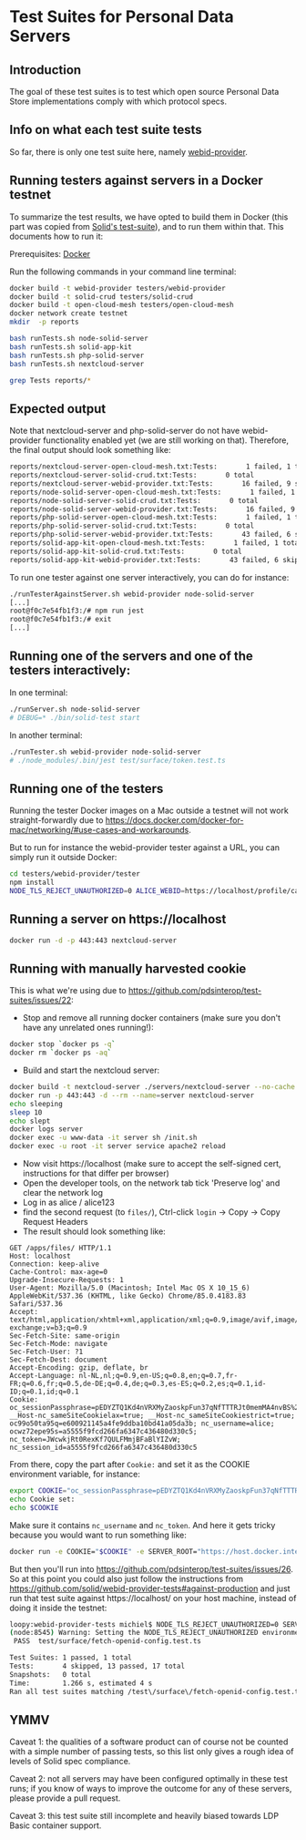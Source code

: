 # Test Suites for Personal Data Servers

## Introduction

The goal of these test suites is to test which open source
Personal Data Store implementations comply with which protocol specs.

## Info on what each test suite tests
So far, there is only one test suite here, namely [webid-provider](./docs/webid-provider.md).

## Running testers against servers in a Docker testnet

To summarize the test results, we have opted to build them in Docker
(this part was copied from [Solid's test-suite](https://github.com/solid/test-suite)),
and to run them within that. This documents how to run it:

Prerequisites: [Docker](https://docs.docker.com/install/)

Run the following commands in your command line terminal:

```sh
docker build -t webid-provider testers/webid-provider
docker build -t solid-crud testers/solid-crud
docker build -t open-cloud-mesh testers/open-cloud-mesh
docker network create testnet
mkdir  -p reports

bash runTests.sh node-solid-server
bash runTests.sh solid-app-kit
bash runTests.sh php-solid-server
bash runTests.sh nextcloud-server

grep Tests reports/*
```

## Expected output

Note that nextcloud-server and php-solid-server do not have webid-provider functionality enabled yet (we are
still working on that). Therefore, the final output should look something like:
```sh
reports/nextcloud-server-open-cloud-mesh.txt:Tests:       1 failed, 1 total
reports/nextcloud-server-solid-crud.txt:Tests:       0 total
reports/nextcloud-server-webid-provider.txt:Tests:       16 failed, 9 skipped, 24 passed, 49 total
reports/node-solid-server-open-cloud-mesh.txt:Tests:       1 failed, 1 total
reports/node-solid-server-solid-crud.txt:Tests:       0 total
reports/node-solid-server-webid-provider.txt:Tests:       16 failed, 9 skipped, 24 passed, 49 total
reports/php-solid-server-open-cloud-mesh.txt:Tests:       1 failed, 1 total
reports/php-solid-server-solid-crud.txt:Tests:       0 total
reports/php-solid-server-webid-provider.txt:Tests:       43 failed, 6 skipped, 49 total
reports/solid-app-kit-open-cloud-mesh.txt:Tests:       1 failed, 1 total
reports/solid-app-kit-solid-crud.txt:Tests:       0 total
reports/solid-app-kit-webid-provider.txt:Tests:       43 failed, 6 skipped, 49 total
```

To run one tester against one server interactively, you can do for instance:
```sh
./runTesterAgainstServer.sh webid-provider node-solid-server
[...]
root@f0c7e54fb1f3:/# npm run jest
root@f0c7e54fb1f3:/# exit
[...]
```

## Running one of the servers and one of the testers interactively:
In one terminal:
```sh
./runServer.sh node-solid-server
# DEBUG=* ./bin/solid-test start
```

In another terminal:
```sh
./runTester.sh webid-provider node-solid-server
# ./node_modules/.bin/jest test/surface/token.test.ts
```

## Running one of the testers
Running the tester Docker images on a Mac outside a testnet will not work
straight-forwardly due to https://docs.docker.com/docker-for-mac/networking/#use-cases-and-workarounds.

But to run for instance the webid-provider tester against a URL, you can simply run it outside Docker:
```sh
cd testers/webid-provider/tester
npm install
NODE_TLS_REJECT_UNAUTHORIZED=0 ALICE_WEBID=https://localhost/profile/card#me SERVER_ROOT=https://localhost ./node_modules/.bin/jest test/surface/*
```

## Running a server on https://localhost
```sh
docker run -d -p 443:443 nextcloud-server
```

## Running with manually harvested cookie

This is what we're using due to https://github.com/pdsinterop/test-suites/issues/22:
* Stop and remove all running docker containers (make sure you don't have any unrelated ones running!):
```sh
docker stop `docker ps -q`
docker rm `docker ps -aq`
```
* Build and start the nextcloud server:
```sh
docker build -t nextcloud-server ./servers/nextcloud-server --no-cache
docker run -p 443:443 -d --rm --name=server nextcloud-server
echo sleeping
sleep 10
echo slept
docker logs server
docker exec -u www-data -it server sh /init.sh
docker exec -u root -it server service apache2 reload
```
* Now visit https://localhost (make sure to accept the self-signed cert, instructions for that differ per browser)
* Open the developer tools, on the network tab tick 'Preserve log' and clear the network log
* Log in as alice / alice123
* find the second request (to `files/`), Ctrl-click `login` -> Copy -> Copy Request Headers
* The result should look something like:
```
GET /apps/files/ HTTP/1.1
Host: localhost
Connection: keep-alive
Cache-Control: max-age=0
Upgrade-Insecure-Requests: 1
User-Agent: Mozilla/5.0 (Macintosh; Intel Mac OS X 10_15_6) AppleWebKit/537.36 (KHTML, like Gecko) Chrome/85.0.4183.83 Safari/537.36
Accept: text/html,application/xhtml+xml,application/xml;q=0.9,image/avif,image/webp,image/apng,*/*;q=0.8,application/signed-exchange;v=b3;q=0.9
Sec-Fetch-Site: same-origin
Sec-Fetch-Mode: navigate
Sec-Fetch-User: ?1
Sec-Fetch-Dest: document
Accept-Encoding: gzip, deflate, br
Accept-Language: nl-NL,nl;q=0.9,en-US;q=0.8,en;q=0.7,fr-FR;q=0.6,fr;q=0.5,de-DE;q=0.4,de;q=0.3,es-ES;q=0.2,es;q=0.1,id-ID;q=0.1,id;q=0.1
Cookie: oc_sessionPassphrase=pEDYZTQ1Kd4nVRXMyZaoskpFun37qNfTTTRJt0memMA4nvBS%2BQf8Q0ji5hObY4QEgPWzG2%2FT0GRLzaJxKZk5PyMvf7Z3tzJgd8Keylb6VGZq4bF73onkRnL7oU7%2FmI2m; __Host-nc_sameSiteCookielax=true; __Host-nc_sameSiteCookiestrict=true; oc99o50ta95q=e600921145a4fe9ddba10bd41a05da3b; nc_username=alice; ocwz72epe95s=a5555f9fcd266fa6347c436480d330c5; nc_token=JWcwkjRt0RexKf7QULFMmjBFaBlYIZvW; nc_session_id=a5555f9fcd266fa6347c436480d330c5
```
From there, copy the part after `Cookie:` and set it as the COOKIE environment variable, for instance:
```sh
export COOKIE="oc_sessionPassphrase=pEDYZTQ1Kd4nVRXMyZaoskpFun37qNfTTTRJt0memMA4nvBS%2BQf8Q0ji5hObY4QEgPWzG2%2FT0GRLzaJxKZk5PyMvf7Z3tzJgd8Keylb6VGZq4bF73onkRnL7oU7%2FmI2m; __Host-nc_sameSiteCookielax=true; __Host-nc_sameSiteCookiestrict=true; oc99o50ta95q=e600921145a4fe9ddba10bd41a05da3b; nc_username=alice; ocwz72epe95s=a5555f9fcd266fa6347c436480d330c5; nc_token=JWcwkjRt0RexKf7QULFMmjBFaBlYIZvW; nc_session_id=a5555f9fcd266fa6347c436480d330c5"
echo Cookie set:
echo $COOKIE
```
Make sure it contains `nc_username` and `nc_token`.
And here it gets tricky because you would want to run something like:
```sh
docker run -e COOKIE="$COOKIE" -e SERVER_ROOT="https://host.docker.internal" -e ALICE_WEBID="https://host.docker.internal/apps/solid/@alice/turtle#me" webid-provider
```
But then you'll run into https://github.com/pdsinterop/test-suites/issues/26.
So at this point you could also just follow the instructions from https://github.com/solid/webid-provider-tests#against-production and just run that test suite against https://localhost/ on your host machine, instead of doing it inside the testnet:
```sh
loopy:webid-provider-tests michiel$ NODE_TLS_REJECT_UNAUTHORIZED=0 SERVER_ROOT=https://localhost ./node_modules/.bin/jest test/surface/fetch-openid-config.test.ts 
(node:8545) Warning: Setting the NODE_TLS_REJECT_UNAUTHORIZED environment variable to '0' makes TLS connections and HTTPS requests insecure by disabling certificate verification.
 PASS  test/surface/fetch-openid-config.test.ts

Test Suites: 1 passed, 1 total
Tests:       4 skipped, 13 passed, 17 total
Snapshots:   0 total
Time:        1.266 s, estimated 4 s
Ran all test suites matching /test\/surface\/fetch-openid-config.test.ts/i.
```


## YMMV

Caveat 1: the qualities of a software product can of course not be counted with a simple number of passing tests,
so this list only gives a rough idea of levels of Solid spec compliance.

Caveat 2: not all servers may have been configured optimally in these test runs; if you know of ways to improve the
outcome for any of these servers, please provide a pull request.

Caveat 3: this test suite still incomplete and heavily biased towards LDP Basic container support.
